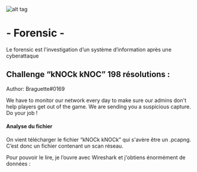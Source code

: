 ![alt tag](./scr/images/titre.png")

# - Forensic -

Le forensic est l'investigation d’un système d’information après une cyberattaque

## Challenge “kNOCk kNOC” 198 résolutions :

Author: Braguette#0169

We have to monitor our network every day to make sure our admins don't help players get out of the game. We are sending you a suspicious capture. Do your job !

#### Analyse du fichier

On vient télécharger le fichier “kNOCk kNOCk” qui s'avère être un .pcapng. C’est donc un fichier contenant un scan réseau.

Pour pouvoir le lire, je l’ouvre avec Wireshark et j'obtiens énormément de données :